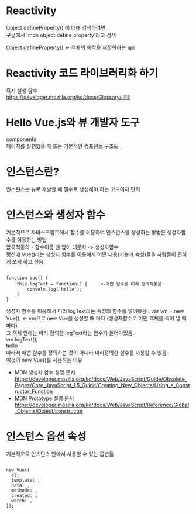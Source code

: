 # Reactivity   
Object.defineProperty() 에 대해 검색하려면    
구글에서 'mdn object define property'라고 검색   
   
Object.defineProperty() <- 객체의 동작을 재정의하는 api   
   
# Reactivity 코드 라이브러리화 하기   
즉시 실행 함수    
https://developer.mozilla.org/ko/docs/Glossary/IIFE   
   
# Hello Vue.js와 뷰 개발자 도구   
components    
페이지를 실행했을 때 뜨는 기본적인 컴포넌트 구조도   

# 인스턴스란?
인스턴스는 뷰로 개발할 때 필수로 생성해야 하는 코드이자 단위   
      
# 인스턴스와 생성자 함수   
기본적으로 자바스크립트에서 함수를 이용하여 인스턴스를 생성하는 방법은 생성자함수를 이용하는 방법   
암묵적동의 - 함수이름 맨 앞이 대문자 -> 생성자함수   
펑션에  Vue()라는 생성자 함수를 이용해서 어떤 내용(기능과 속성)들을 사람들이 편하게 쓰게 하고 싶음.   
<pre><code>
function Vue() {
    this.logText = function() { 	<-어떤 함수를 미리 정의해놓음
        console.log('hello');
    }
}
</code></pre>
   
생성자 함수를 이용해서 미리 logText라는 속성의 함수를 넣어놨음    . 
var vm = new Vue();	 <- vm으로 new Vue를 생성할 때 마다 (생성자함수로 어떤 객체를 찍어 낼 때 마다)   
그 객체 안에는 미리 정의한 logText라는 함수가 들어가있음.    
vm.logText();   
hello   
따라서 매번 함수를 정의하는 것이 아니라 미리정의한 함수를 사용할 수 있음   
이것이 new Vue()를 사용하는 이유   
   
 - MDN 생성자 함수 설명 문서   
https://developer.mozilla.org/ko/docs/Web/JavaScript/Guide/Obsolete_Pages/Core_JavaScript_1.5_Guide/Creating_New_Objects/Using_a_Constructor_Function   
 - MDN Prototype 설명 문서   
https://developer.mozilla.org/ko/docs/Web/JavaScript/Reference/Global_Objects/Object/constructor   
   
# 인스턴스 옵션 속성
기본적으로 인스턴스 안에서 사용할 수 있는 옵션들
<pre><code>
new Vue({
  el: ,
  template: ,
  data: ,
  methods: ,
  created: ,
  watch: ,
});
</code></pre>


















